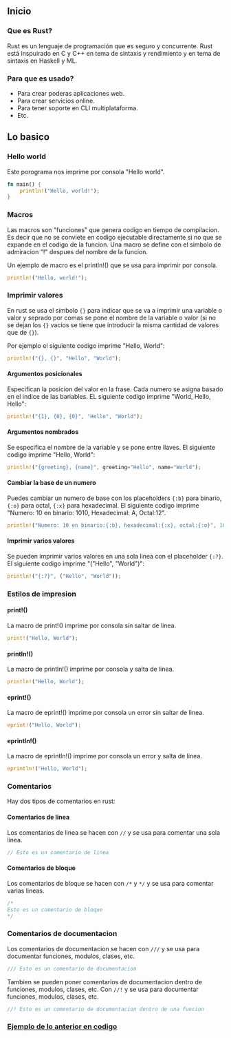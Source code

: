 
## Inicio

### Que es Rust?

Rust es un lenguaje de programación que es seguro y concurrente.
Rust está inspuirado en C y C++ en tema de sintaxis y rendimiento y en tema de sintaxis en Haskell y ML.

### Para que es usado?

-   Para crear poderas aplicaciones web.
-   Para crear servicios online.
-   Para tener soporte en CLI multiplataforma.
-   Etc.

## Lo basico

### Hello world

Este porograma nos imprime por consola "Hello world".

```rust
fn main() {
    println!("Hello, world!");
}
```

### Macros
Las macros son "funciones" que genera codigo en tiempo de compilacion. Es decir que no se conviete en codigo ejecutable directamente si no que se expande en el codigo de la funcion. Una macro se define con el simbolo de admiracion "!" despues del nombre de la funcion.

Un ejemplo de macro es el println!() que se usa para imprimir por consola.
```rust
println!("Hello, world!");
```



### Imprimir valores

En rust se usa el simbolo `{}` para indicar que se va a imprimir una variable o valor y seprado por comas se pone el nombre de la variable o valor (si no se dejan los `{}` vacios se tiene que introducir la misma cantidad de valores que de `{}`).

Por ejemplo el siguiente codigo imprime "Hello, World":

```rust
println!("{}, {}", "Hello", "World");
```

#### Argumentos posicionales

Especifican la posicion del valor en la frase.
Cada numero se asigna basado en el indice de las bariables. EL siguiente codigo imprime "World, Hello, Hello":

```rust
println!("{1}, {0}, {0}", "Hello", "World");
```

#### Argumentos nombrados

Se especifica el nombre de la variable y se pone entre llaves. El siguiente codigo imprime "Hello, World":

```rust
println!("{greeting}, {name}", greeting="Hello", name="World");
```

#### Cambiar la base de un numero

Puedes cambiar un numero de base con los placeholders `{:b}` para binario, `{:o}` para octal, `{:x}` para hexadecimal. El siguiente codigo imprime "Numero: 10 en binario: 1010, Hexadecimal: A, Octal:12".

```rust
println!("Numero: 10 en binario:{:b}, hexadecimal:{:x}, octal:{:o}", 10, 10, 10);
```

#### Imprimir varios valores
Se pueden imprimir varios valores en una sola linea con el placeholder `{:?}`. El siguiente codigo imprime "("Hello", "World")":

```rust
println!("{:?}", ("Hello", "World"));
```


### Estilos de impresion

#### print!()
La macro de print!() imprime por consola sin saltar de linea.

```rust
print!("Hello, World");
```

#### println!()
La macro de println!() imprime por consola y salta de linea.

```rust
println!("Hello, World");
```

#### eprint!()
La macro de eprint!() imprime por consola un error sin saltar de linea.

```rust
eprint!("Hello, World");
```

#### eprintln!()

La macro de eprintln!() imprime por consola un error y salta de linea.

```rust
eprintln!("Hello, World");
```

### Comentarios
Hay dos tipos de comentarios en rust:

#### Comentarios de linea
Los comentarios de linea se hacen con `//` y se usa para comentar una sola linea.

```rust
// Esto es un comentario de linea
```

#### Comentarios de bloque
Los comentarios de bloque se hacen con `/*` y `*/` y se usa para comentar varias lineas.

```rust
/*
Esto es un comentario de bloque
*/
```

### Comentarios de documentacion
Los comentarios de documentacion se hacen con `///` y se usa para documentar funciones, modulos, clases, etc.

```rust
/// Esto es un comentario de documentacion
```

Tambien se pueden poner comentarios de documentacion dentro de funciones, modulos, clases, etc. Con `//!` y se usa para documentar funciones, modulos, clases, etc.

```rust
//! Esto es un comentario de documentacion dentro de una funcion
```
### [Ejemplo de lo anterior en codigo](./Ejemplos/rustPrints.rs)